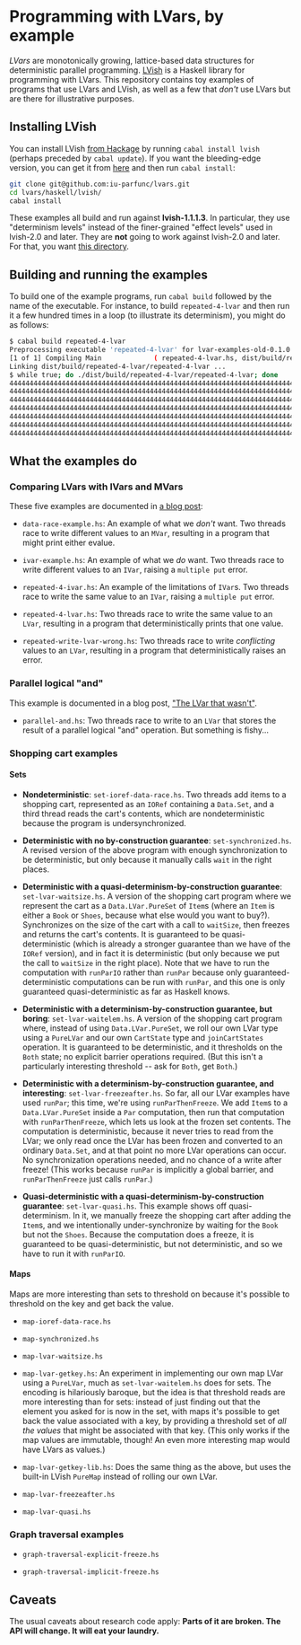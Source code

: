 # Programming with LVars, by example

_LVars_ are monotonically growing, lattice-based data structures for
deterministic parallel programming.
[LVish](http://hackage.haskell.org/package/lvish) is a Haskell library
for programming with LVars.  This repository contains toy examples of
programs that use LVars and LVish, as well as a few that _don't_ use
LVars but are there for illustrative purposes.

## Installing LVish

You can install LVish
[from Hackage](http://hackage.haskell.org/package/lvish) by running
`cabal install lvish` (perhaps preceded by `cabal update`).  If you
want the bleeding-edge version, you can get it from
[here](https://github.com/iu-parfunc/lvars/tree/master/haskell/lvish)
and then run `cabal install`:

``` bash
git clone git@github.com:iu-parfunc/lvars.git
cd lvars/haskell/lvish/
cabal install
```

These examples all build and run against **lvish-1.1.1.3**.  In
particular, they use "determinism levels" instead of the finer-grained
"effect levels" used in lvish-2.0 and later.  They are **not** going
to work against lvish-2.0 and later.  For that, you want
[this directory](https://github.com/lkuper/lvar-examples/tree/master/2.0).

## Building and running the examples

To build one of the example programs, run `cabal build` followed by
the name of the executable.  For instance, to build `repeated-4-lvar`
and then run it a few hundred times in a loop (to illustrate its
determinism), you might do as follows:

``` bash
$ cabal build repeated-4-lvar
Preprocessing executable 'repeated-4-lvar' for lvar-examples-old-0.1.0.0...
[1 of 1] Compiling Main             ( repeated-4-lvar.hs, dist/build/repeated-4-lvar/repeated-4-lvar-tmp/Main.o )
Linking dist/build/repeated-4-lvar/repeated-4-lvar ...
$ while true; do ./dist/build/repeated-4-lvar/repeated-4-lvar; done
4444444444444444444444444444444444444444444444444444444444444444444444444444444444444444444444
4444444444444444444444444444444444444444444444444444444444444444444444444444444444444444444444
4444444444444444444444444444444444444444444444444444444444444444444444444444444444444444444444
4444444444444444444444444444444444444444444444444444444444444444444444444444444444444444444444
4444444444444444444444444444444444444444444444444444444444444444444444444444444444444444444444
4444444444444444444444444444444444444444444444444444444444444444444444444444444444444444444444
44444444444444444444444444444444444444444444444444444444444444444444444444444444444444^C
```

## What the examples do

### Comparing LVars with IVars and MVars

These five examples are documented in
[a blog post](http://composition.al/blog/2013/09/22/some-example-mvar-ivar-and-lvar-programs-in-haskell/):

  * `data-race-example.hs`: An example of what we _don't_ want.  Two
    threads race to write different values to an `MVar`, resulting in
    a program that might print either evalue.
	
  * `ivar-example.hs`: An example of what we _do_ want.  Two threads
    race to write different values to an `IVar`, raising a `multiple
    put` error.
	
  * `repeated-4-ivar.hs`: An example of the limitations of `IVar`s.
    Two threads race to write the same value to an `IVar`, raising a
    `multiple put` error.
	
  * `repeated-4-lvar.hs`: Two threads race to write the same value to
     an `LVar`, resulting in a program that deterministically prints
     that one value.
	 
  * `repeated-write-lvar-wrong.hs`: Two threads race to write
     _conflicting_ values to an `LVar`, resulting in a program that
     deterministically raises an error.
	 
### Parallel logical "and"

This example is documented in a blog post,
["The LVar that wasn't"](http://composition.al/blog/2013/12/24/the-lvar-that-wasnt/).
  
  * `parallel-and.hs`: Two threads race to write to an `LVar` that
    stores the result of a parallel logical "and" operation.  But
    something is fishy...
	
### Shopping cart examples

#### Sets

  * **Nondeterministic**: `set-ioref-data-race.hs`. Two threads add
    items to a shopping cart, represented as an `IORef` containing a
    `Data.Set`, and a third thread reads the cart's contents, which
    are nondeterministic because the program is undersynchronized.
	
  * **Deterministic with no by-construction guarantee**:
    `set-synchronized.hs`. A revised version of the above program with
    enough synchronization to be deterministic, but only because it
    manually calls `wait` in the right places.
	
  * **Deterministic with a quasi-determinism-by-construction
    guarantee**: `set-lvar-waitsize.hs`. A version of the shopping
    cart program where we represent the cart as a `Data.LVar.PureSet`
    of `Item`s (where an `Item` is either a `Book` or `Shoes`, because
    what else would you want to buy?).  Synchronizes on the size of
    the cart with a call to `waitSize`, then freezes and returns the
    cart's contents.  It is guaranteed to be quasi-deterministic
    (which is already a stronger guarantee than we have of the `IORef`
    version), and in fact it is deterministic (but only because we put
    the call to `waitSize` in the right place).  Note that we have to
    run the computation with `runParIO` rather than `runPar` because
    only guaranteed-deterministic computations can be run with
    `runPar`, and this one is only guaranteed quasi-deterministic as
    far as Haskell knows.
	
  * **Deterministic with a determinism-by-construction guarantee, but
    boring**: `set-lvar-waitelem.hs`. A version of the shopping cart
    program where, instead of using `Data.LVar.PureSet`, we roll our
    own LVar type using a `PureLVar` and our own `CartState` type and
    `joinCartStates` operation.  It is guaranteed to be deterministic,
    and it thresholds on the `Both` state; no explicit barrier
    operations required.  (But this isn't a particularly interesting
    threshold -- ask for `Both`, get `Both`.)
	
  * **Deterministic with a determinism-by-construction guarantee, and
    interesting**: `set-lvar-freezeafter.hs`. So far, all our LVar
    examples have used `runPar`; this time, we're using
    `runParThenFreeze`.  We add `Item`s to a `Data.LVar.PureSet`
    inside a `Par` computation, then run that computation with
    `runParThenFreeze`, which lets us look at the frozen set contents.
    The computation is deterministic, because it never tries to read
    from the LVar; we only read once the LVar has been frozen and
    converted to an ordinary `Data.Set`, and at that point no more
    LVar operations can occur.  No synchronization operations needed,
    and no chance of a write after freeze!  (This works because
    `runPar` is implicitly a global barrier, and `runParThenFreeze`
    just calls `runPar`.)
	 
  * **Quasi-deterministic with a quasi-determinism-by-construction
    guarantee**: `set-lvar-quasi.hs`. This example shows off
    quasi-determinism.  In it, we manually freeze the shopping cart
    after adding the `Item`s, and we intentionally under-synchronize
    by waiting for the `Book` but not the `Shoes`.  Because the
    computation does a freeze, it is guaranteed to be
    quasi-deterministic, but not deterministic, and so we have to run
    it with `runParIO`.
	
#### Maps

Maps are more interesting than sets to threshold on because it's
possible to threshold on the key and get back the value.

  * `map-ioref-data-race.hs`
  
  * `map-synchronized.hs`
  
  * `map-lvar-waitsize.hs`

  * `map-lvar-getkey.hs`: An experiment in implementing our own map
    LVar using a `PureLVar`, much as `set-lvar-waitelem.hs` does for
    sets.  The encoding is hilariously baroque, but the idea is that
    threshold reads are more interesting than for sets: instead of
    just finding out that the element you asked for is now in the set,
    with maps it's possible to get back the value associated with a
    key, by providing a threshold set of _all the values_ that might
    be associated with that key.  (This only works if the map values
    are immutable, though!  An even more interesting map would have
    LVars as values.)
	
  * `map-lvar-getkey-lib.hs`: Does the same thing as the above, but
    uses the built-in LVish `PureMap` instead of rolling our own LVar.

  * `map-lvar-freezeafter.hs`

  * `map-lvar-quasi.hs`
  
### Graph traversal examples

  * `graph-traversal-explicit-freeze.hs`
  
  * `graph-traversal-implicit-freeze.hs`

## Caveats

The usual caveats about research code apply: **Parts of it are broken.
The API will change.  It will eat your laundry.**
